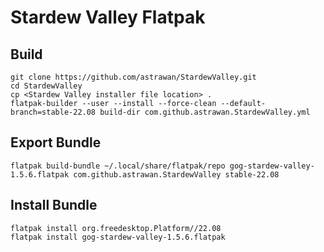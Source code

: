 # Stardew Valley Flatpak

## Build

``` shell
git clone https://github.com/astrawan/StardewValley.git
cd StardewValley
cp <Stardew Valley installer file location> .
flatpak-builder --user --install --force-clean --default-branch=stable-22.08 build-dir com.github.astrawan.StardewValley.yml
```

## Export Bundle

``` shell
flatpak build-bundle ~/.local/share/flatpak/repo gog-stardew-valley-1.5.6.flatpak com.github.astrawan.StardewValley stable-22.08
```

## Install Bundle

``` shell
flatpak install org.freedesktop.Platform//22.08
flatpak install gog-stardew-valley-1.5.6.flatpak
```
